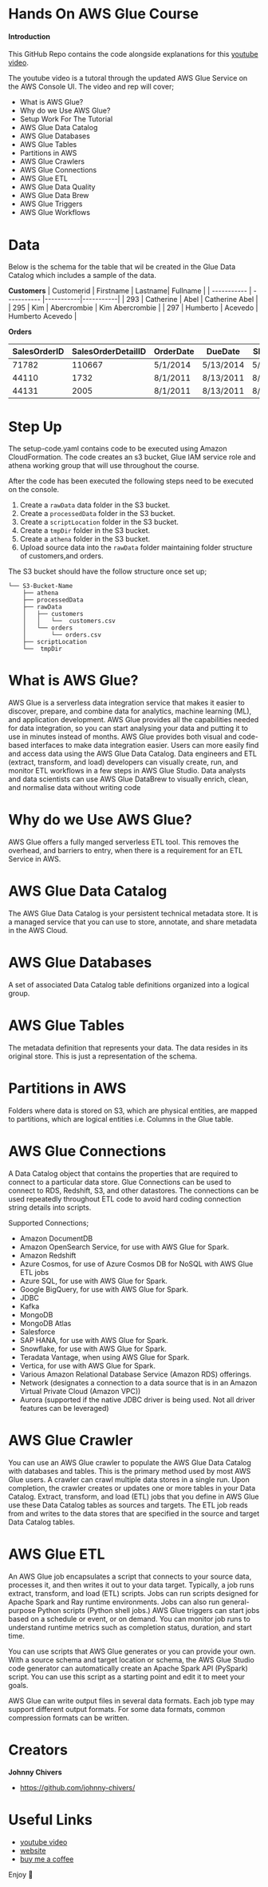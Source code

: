 # Hands On AWS Glue Course

#### Introduction 

This GitHub Repo contains the code alongside explanations for this [youtube video](https://youtu.be/ZvJSaioPYyo). 

The youtube video is a tutoral through the updated AWS Glue Service on the AWS Console UI. The video and rep will cover; 
- What is AWS Glue? 
- Why do we Use AWS Glue? 
- Setup Work For The Tutorial
- AWS Glue Data Catalog
- AWS Glue Databases 
- AWS Glue Tables 
- Partitions in AWS
- AWS Glue Crawlers 
- AWS Glue Connections 
- AWS Glue ETL 
- AWS Glue Data Quality 
- AWS Glue Data Brew
- AWS Glue Triggers
- AWS Glue Workflows 

# Data 
Below is the schema for the table that wil be created in the Glue Data Catalog which includes a sample of the data.

**Customers**
| Customerid      | Firstname | Lastname| Fullname |
| ----------- | ----------- |-----------|-----------|
|  293 | Catherine                | Abel                   | Catherine Abel                 |
|  295 | Kim                      | Abercrombie            | Kim Abercrombie                |
|  297 | Humberto                 | Acevedo                | Humberto Acevedo               |

**Orders**

|  SalesOrderID |  SalesOrderDetailID |  OrderDate |  DueDate  | ShipDate | EmployeeID | CustomerID | SubTotal | TaxAmt | Freight | TotalDue | ProductID | OrderQty | UnitPrice | UnitPriceDiscount | LineTotal |
|---------------|---------------|---------------|---------------|---------------|---------------|---------------|---------------|---------------|---------------|---------------|---------------|---------------|---------------|---------------|---------------|
| 71782 | 110667 | 5/1/2014   | 5/13/2014  | 5/8/2014  | 276 |  293 |   33319.986 |  3182.8264 |  994.6333 | 37497.4457 | 714 |  3 |    29.994 |    0 |      89.982 |
| 44110 |   1732 | 8/1/2011   | 8/13/2011  | 8/8/2011  | 277 |  295 |  16667.3077 |  1600.6864 |  500.2145 |  18768.2086 | 765 |  2 |  419.4589 |    0 |    838.9178 |
| 44131 |   2005 | 8/1/2011   | 8/13/2011  | 8/8/2011  | 275 |  297 |  20514.2859 |  1966.5222 |  614.5382 |  23095.3463 | 709 |  6 |       5.7 |    0 |        34.2 |

# Step Up 
The setup-code.yaml contains code to be executed using Amazon CloudFormation. The code creates an s3 bucket, Glue IAM service role and athena working group that will use throughout the course. 

After the code has been executed the following steps need to be executed on the console. 

1. Create a `rawData` data folder in the S3 bucket.  
2. Create a `processedData` folder in the S3 bucket.
3. Create a `scriptLocation` folder in the S3 bucket.
4. Create a `tmpDir` folder in the S3 bucket.
5. Create a `athena` folder in the S3 bucket.
6. Upload source data into the `rawData` folder maintaining folder structure of customers,and orders.  

The S3 bucket should have the follow structure once set up; 

```
└── S3-Bucket-Name
    ├── athena
    ├── processedData
    ├── rawData
    │   ├── customers 
    │   │   └──  customers.csv 
    │   └── orders
    │       └── orders.csv 
    ├── scriptLocation    
    └──  tmpDir
```

# What is AWS Glue?  
AWS Glue is a serverless data integration service that makes it easier to discover, prepare, and combine data for analytics, machine learning (ML), and application development. AWS Glue provides all the capabilities needed for data integration, so you can start analysing your data and putting it to use in minutes instead of months. AWS Glue provides both visual and code-based interfaces to make data integration easier. Users can more easily find and access data using the AWS Glue Data Catalog. Data engineers and ETL (extract, transform, and load) developers can visually create, run, and monitor ETL workflows in a few steps in AWS Glue Studio. Data analysts and data scientists can use AWS Glue DataBrew to visually enrich, clean, and normalise data without writing code

# Why do we Use AWS Glue?  
AWS Glue offers a fully manged serverless ETL tool. This removes the overhead, and barriers to entry, when there is a requirement for an ETL Service in AWS. 

# AWS Glue Data Catalog 
The AWS Glue Data Catalog is your persistent technical metadata store. It is a managed service that you can use to store, annotate, and share metadata in the AWS Cloud.

# AWS Glue Databases 
A set of associated Data Catalog table definitions organized into a logical group.

# AWS Glue Tables
The metadata definition that represents your data. The data resides in its original store. This is just a representation of the schema.

# Partitions in AWS
Folders where data is stored on S3, which are physical entities, are mapped to partitions, which are logical entities i.e. Columns in the Glue table.

# AWS Glue Connections
A Data Catalog object that contains the properties that are required to connect to a particular data store. Glue Connections can be used to connect to RDS, Redshift, S3, and other datastores. The connections can be used repeatedly throughout ETL code to avoid hard coding connection string details into scripts. 

Supported Connections; 
- Amazon DocumentDB
- Amazon OpenSearch Service, for use with AWS Glue for Spark.
- Amazon Redshift
- Azure Cosmos, for use of Azure Cosmos DB for NoSQL with AWS Glue ETL jobs
- Azure SQL, for use with AWS Glue for Spark.
- Google BigQuery, for use with AWS Glue for Spark.
- JDBC
- Kafka
- MongoDB
- MongoDB Atlas
- Salesforce
- SAP HANA, for use with AWS Glue for Spark.
- Snowflake, for use with AWS Glue for Spark.
- Teradata Vantage, when using AWS Glue for Spark.
- Vertica, for use with AWS Glue for Spark.
- Various Amazon Relational Database Service (Amazon RDS) offerings.
- Network (designates a connection to a data source that is in an Amazon Virtual Private Cloud (Amazon VPC))
- Aurora (supported if the native JDBC driver is being used. Not all driver features can be leveraged)

# AWS Glue Crawler 
You can use an AWS Glue crawler to populate the AWS Glue Data Catalog with databases and tables. This is the primary method used by most AWS Glue users. A crawler can crawl multiple data stores in a single run. Upon completion, the crawler creates or updates one or more tables in your Data Catalog. Extract, transform, and load (ETL) jobs that you define in AWS Glue use these Data Catalog tables as sources and targets. The ETL job reads from and writes to the data stores that are specified in the source and target Data Catalog tables.


# AWS Glue ETL 
An AWS Glue job encapsulates a script that connects to your source data, processes it, and then writes it out to your data target. Typically, a job runs extract, transform, and load (ETL) scripts. Jobs can run scripts designed for Apache Spark and Ray runtime environments. Jobs can also run general-purpose Python scripts (Python shell jobs.) AWS Glue triggers can start jobs based on a schedule or event, or on demand. You can monitor job runs to understand runtime metrics such as completion status, duration, and start time.

You can use scripts that AWS Glue generates or you can provide your own. With a source schema and target location or schema, the AWS Glue Studio code generator can automatically create an Apache Spark API (PySpark) script. You can use this script as a starting point and edit it to meet your goals.

AWS Glue can write output files in several data formats. Each job type may support different output formats. For some data formats, common compression formats can be written.

# Creators

**Johnny Chivers**

- <https://github.com/johnny-chivers/>

# Useful Links

- [youtube video](https://youtu.be/ZvJSaioPYyo) 
- [website](https://www.johnnychivers.co.uk)
- [buy me a coffee](https://www.buymeacoffee.com/johnnychivers)

Enjoy :metal: